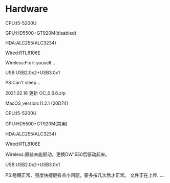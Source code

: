 # Hardware

CPU:I5-5200U

GPU:HD5500+GT920M(disabled)

HDA:ALC255(ALC3234)

Wired:RTL8106E

Wireless:Fix it youself...

USB:USB2.0x2+USB3.0x1

PS:Can't sleep...

2021.02.18 更新 OC_0.6.6.zip

MacOS_version:11.2.1 (20D74)

CPU:I5-5200U

GPU:HD5500+GT920M(禁用)

HDA:ALC255(ALC3234)

Wired:RTL8106E

Wireless:原装未能驱动，更换DW1550后驱动起来。

USB:USB2.0x2+USB3.0x1

PS:睡眠正常、亮度快捷键有点小问题，要多按几次后才正常。
文件正在上传......

